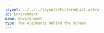 ```yaml
---
layout: ../../../layouts/FilteredList.astro
id: Environment
name: Environment
type: The elephants behind the Screen
---
```

